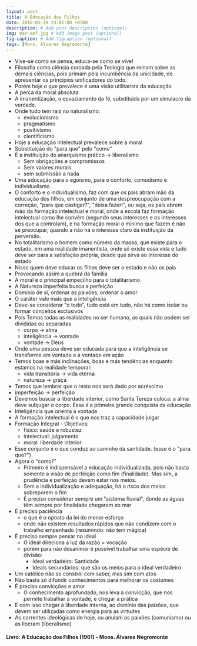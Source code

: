 ```yaml
---
layout: post
title: A Educação dos Filhos
date: 2016-03-19 23:01:00 +0300
description: # Add post description (optional)
img: man-aef.jpg # Add image post (optional)
fig-caption: # Add figcaption (optional)
tags: [Mons. Álvares Negromonte]
---
```


* Vive-se como se pensa, educa-se como se vive!
* Filosofia como ciência coroada pela Teologia que reinam sobre as demais ciências, pois primam pela incumbência da unicidade, de apresentar os princípios unificadores do todo.
* Porém hoje o que prevalece é uma visão utilitarista da educação
* A perca da moral absoluta
* A imanentização, o esvaziamento da fé, substituída por um simulacro da verdade.
* Onde tudo tem raiz no naturalismo:
  * evolucionismo
  * pragmatismo
  * positivismo
  * cientificismo
* Hoje a educação intelectual prevalece sobre a moral
* Substituição do "para que" pelo "como"
* É a instituição do anarquismo prático -> liberalismo
  * Sem obrigações e compromissos
  * Sem valores morais
  * sem submissão a nada
* Uma educação para o egoísmo, para o conforto, comodismo e individualismo
* O conforto e o individualismo, faz com que os pais abram mão da educação dos filhos, em conjunto de uma despreocupação com a correção, "para que castigar?", "deixa fazer!", ou seja, os pais abrem mão da formação intelectual e moral, onde a escola faz formação intelectual como lhe convém (segundo seus interesses e os interesses dos que a controlam), e na formação moral o mínimo que fazem é não se preocupar, quando a não há o interesse claro da instituição da perversão.
* No totalitarismo o homem como número da massa, que existe para o estado, em uma realidade imanentista, onde só existe essa vida e tudo deve ser para a satisfação própria, desde que sirva ao interesse do estado
* Nisso quem deve educar os filhos deve ser o estado e não os pais
* Provocando assim a quebra da família
* A moral é o principal empecilho para o totalitarismo
* A Natureza imperfeita busca a perfeição
* Domínio de si, ordenar as paixões, ordenar o amor
* O caráter vale mais que a inteligência
* Deve-se considerar "o todo", tudo está em tudo, não há como isolar ou formar conceitos exclusivos
* Pois Temos todas as realidades no ser humano, as quais não podem ser divididas ou separadas
  * corpo -> alma
  * inteligência -> vontade
  * vontade -> Deus
* Onde uma pessoa deve ser educada para que a inteligência se transforme em vontade e a vontade em ação
* Temos boas e más inclinações, boas e más tendências enquanto estamos na realidade temporal:
  * vida transitória -> vida eterna
  * natureza -> graça
* Temos que lembrar que o resto nos será dado por acréscimo
* imperfeição -> perfeição
* Devemos buscar a liberdade interior, como Santa Tereza coloca: a alma deve subjugar o corpo. Essa é a primeira grande conquista da educação
* Inteligência que orienta a vontade
* A formação intelectual é o que nos traz a capacidade julgar
* Formação Integral - Objetivos:
  * físico: saúde e robustez
  * intelectual: julgamento
  * moral: liberdade interior
* Esse conjunto é o que conduz ao caminho da santidade. (esse é o "para que?")
* Agora o "como?"
  * Primeiro é indispensável a educação individualizada, pois não basta somente a visão de perfeição como fim (finalidade). Mas sim, a prudência e perfeição devem estar nos meios.
  * Sem a individualização e adequação, há o risco dos meios sobreporem o fim
  * É preciso considerar sempre um "sistema fluvial", donde as águas têm sempre por finalidade chegarem ao mar
* É preciso paciência
  * o que é o oposto da lei do menor esforço
  * onde não existem resultados rápidos que não condizem com o trabalho empenhado (resumindo: não tem mágica)
* É preciso sempre pensar no ideal
  * O ideal direciona a luz da razão = vocação
  * porém para não desanimar é possível trabalhar uma espécie de divisão:
     * Ideal verdadeiro: Santidade
     * Ideais secundários: que são os meios para o ideal verdadeiro
* Um católico não se constrói com saber, mas sim com atos
* Não basta só difundir conhecimentos para melhorar os costumes
* É preciso convicções e amor
  * O conhecimento aprofundado, nos leva à convicção, que nos permite trabalhar a vontade, e chegar à prática
* E com isso chegar à liberdade interna, ao domínio das paixões, que devem ser utilizadas como energia para as virtudes
* As correntes ideológicas de hoje, ou anulam as paixões (comunismo) ou as liberam (liberalismo)

#### Livro: A Educação dos Filhos (1961) - Mons. Álvares Negromonte ####

